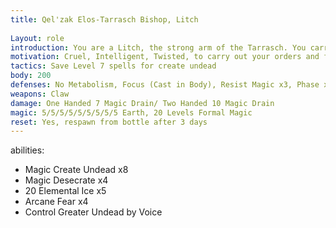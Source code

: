 ```yaml
---
title: Qel'zak Elos-Tarrasch Bishop, Litch
 
Layout: role
introduction: You are a Litch, the strong arm of the Tarrasch. You carry out orders given directly from the King, and no other. You have your suspicions on who really calls the shots here, but life is good, and you don't ask any questions.
motivation: Cruel, Intelligent, Twisted, to carry out your orders and further the goals of the Tarrasch
tactics: Save Level 7 spells for create undead
body: 200
defenses: No Metabolism, Focus (Cast in Body), Resist Magic x3, Phase x3, Dodge, Cloak Command x5, Bane Binding x5, Rips From Pin/Bind/Web/Confine 
weapons: Claw	
damage: One Handed 7 Magic Drain/ Two Handed 10 Magic Drain
magic: 5/5/5/5/5/5/5/5/5 Earth, 20 Levels Formal Magic
reset: Yes, respawn from bottle after 3 days
---
```


abilities: 
  - Magic Create Undead x8
  - Magic Desecrate x4
  - 20 Elemental Ice x5
  - Arcane Fear x4
  - Control Greater Undead by Voice